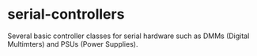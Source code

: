 # serial-controllers
Several basic controller classes for serial hardware such as DMMs (Digital Multimters) and PSUs (Power Supplies).
